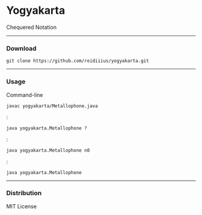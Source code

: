 # Yogyakarta
Chequered Notation

---

### Download

    git clone https://github.com/reidiiius/yogyakarta.git

---

### Usage
Command-line

    javac yogyakarta/Metallophone.java

:

    java yogyakarta.Metallophone ?

:

    java yogyakarta.Metallophone n0

:

    java yogyakarta.Metallophone

---

### Distribution
MIT License

